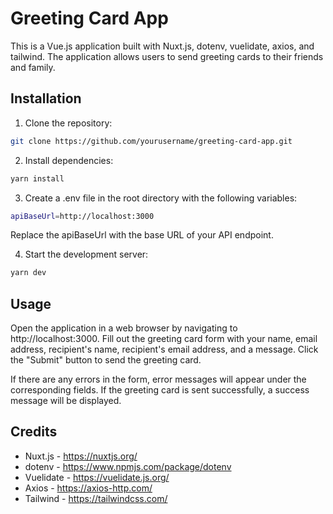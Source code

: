 # Greeting Card App

This is a Vue.js application built with Nuxt.js, dotenv, vuelidate, axios, and tailwind. The application allows users to send greeting cards to their friends and family. 

## Installation


1. Clone the repository:

```sh
git clone https://github.com/yourusername/greeting-card-app.git
```

2. Install dependencies:

```sh
yarn install
```

3. Create a .env file in the root directory with the following variables:
```sh
apiBaseUrl=http://localhost:3000
```
Replace the apiBaseUrl with the base URL of your API endpoint.

4. Start the development server:
```sh
yarn dev
```


## Usage
Open the application in a web browser by navigating to http://localhost:3000. Fill out the greeting card form with your name, email address, recipient's name, recipient's email address, and a message. Click the "Submit" button to send the greeting card.

If there are any errors in the form, error messages will appear under the corresponding fields. If the greeting card is sent successfully, a success message will be displayed.


## Credits
- Nuxt.js - https://nuxtjs.org/
- dotenv - https://www.npmjs.com/package/dotenv
- Vuelidate - https://vuelidate.js.org/
- Axios - https://axios-http.com/
- Tailwind - https://tailwindcss.com/
